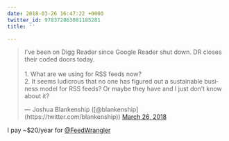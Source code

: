 ```yaml
---
date: 2018-03-26 16:47:22 +0000
twitter_id: 978372863081185281
title: ''

---
```

<blockquote class="twitter-tweet"><p lang="en" dir="ltr">I’ve been on Digg Reader since Google Reader shut down. DR closes their coded doors today. <br><br>1. What are we using for RSS feeds now?<br>2. It seems ludicrous that no one has figured out a sustainable business model for RSS feeds? Or maybe they have and I just don’t know about it?</p>&mdash; Joshua Blankenship ([@blankenship](https://twitter.com/blankenship)) <a href="https://twitter.com/blankenship/status/978372528413519873?ref_src=twsrc%5Etfw">March 26, 2018</a></blockquote>
<script async src="https://platform.twitter.com/widgets.js" charset="utf-8"></script>

I pay ~$20/year for [@FeedWrangler](https://twitter.com/FeedWrangler)
